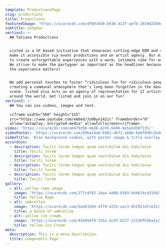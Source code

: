 ```yaml
---
template: ProductionsPage
slug: productions
title: Productions
featuredImage: 'https://ucarecdn.com/df0dc650-6938-412f-aefb-2019d2349e13/'
subtitle: asdgdas
section1: >-
  ## Tatiana Productions


  Listed is a SF based initiative that showcases cutting-edge EDM and strives to
  make it accessible via event productions and an artist agency. Our mission is
  to create unforgettable experiences with a warm, intimate vibe for our guests.
  We strive to make the partygoer as important as the headliner because we think
  the experience matters!


  We add personal touches to foster “ridiculous fun for ridiculous people”
  creating a communal atmosphere that’s long been forgotten in the dance music
  scene. listed also acts as an agency of representation for 17 artists from
  around the world. Get listed and join in on our fun!
section2: |-
  ## You can use videos, images and text.

  <iframe width="560" height="315"
  src="https://www.youtube.com/embed/Js00yn142ic" frameborder="0"
  allow="autoplay; encrypted-media" allowfullscreen></iframe>
video: 'https://ucarecdn.com/e6979298-66d6-4245-b496-6e5a5d507135/'
videoPoster: 'https://ucarecdn.com/69ba14a8-6481-4671-abb6-0e6f0d9c3e46/'
videoTitle: 'Also background videos, with poster image & title overlay.'
accordion:
  - description: Taciti lorem tempor quam vestibulum dis habitasse
    title: Taciti lorem
  - description: Taciti lorem tempor quam vestibulum dis habitasse
    title: Taciti lorem
  - description: Taciti lorem tempor quam vestibulum dis habitasse
    title: Taciti lorem
  - description: Taciti lorem tempor quam vestibulum dis habitasse
    title: Taciti lorem
gallery:
  - alt: yellow rope image
    image: 'https://ucarecdn.com/277cdf82-24aa-4d80-8169-bb46f4cd319d/'
    title: Yellow Rope
  - alt: umbrellas
    image: 'https://ucarecdn.com/5da63204-4ff0-4235-aac3-852921d7c632/'
    title: a bunch of umbrellas
  - alt: yellow ice cream
    image: 'https://ucarecdn.com/83485d70-1552-4c97-b237-22330fb56a1e/'
    title: Yellow Ice Cream
meta:
  description: This is a meta description.
  title: Components Page
---
```



